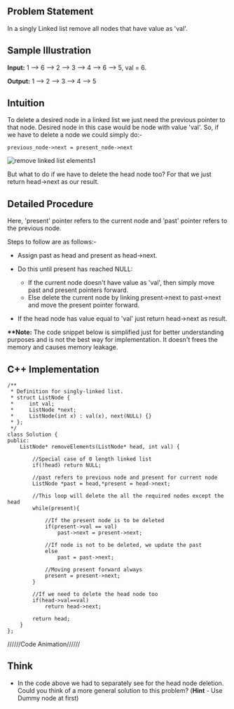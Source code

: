 ## Problem Statement

In a singly Linked list remove all nodes that have value as 'val'.

## Sample Illustration

__Input:__ 1 --> 6 --> 2 --> 3 --> 4 --> 6 --> 5, val = 6.

__Output:__ 1 --> 2 --> 3 --> 4 --> 5

## Intuition

To delete a desired node in a linked list we just need the previous pointer to that node. Desired node in this case would be node with 
value 'val'. So, if we have to delete a node we could simply do:-
```
previous_node->next = present_node->next
```

![remove linked list elements1](https://user-images.githubusercontent.com/22693609/37551932-84959df0-29d0-11e8-9174-a074942f2279.gif)


But what to do if we have to delete the head node too? 
For that we just return head->next as our result.

## Detailed Procedure

Here, 'present' pointer refers to the current node and 'past' pointer refers to the previous node.

Steps to follow are as follows:-

- Assign past as head and present as head->next.
- Do this until present has reached NULL:
  - If the current node doesn't have value as 'val', then simply move past and present pointers forward.
  - Else delete the current node by linking present->next to past->next and move the present pointer forward.

- If the head node has value equal to 'val' just return head->next as result.

__**Note:__ The code snippet below is simplified just for better understanding purposes and is not the best way for implementation. It doesn't frees the memory and causes memory leakage.

## C++ Implementation

```
/**
 * Definition for singly-linked list.
 * struct ListNode {
 *     int val;
 *     ListNode *next;
 *     ListNode(int x) : val(x), next(NULL) {}
 * };
 */
class Solution {
public:
    ListNode* removeElements(ListNode* head, int val) {
        
        //Special case of 0 length linked list
        if(!head) return NULL;
        
        //past refers to previous node and present for current node
        ListNode *past = head,*present = head->next;
        
        //This loop will delete the all the required nodes except the head
        while(present){
            
            //If the present node is to be deleted
            if(present->val == val)
                past->next = present->next;
            
            //If node is not to be deleted, we update the past
            else
                past = past->next;
            
            //Moving present forward always
            present = present->next;
        }
        
        //If we need to delete the head node too
        if(head->val==val)
            return head->next;
        
        return head;
    }
};
```

//////Code Animation//////

## Think

- In the code above we had to separately see for the head node deletion. Could you think of a more general solution to this problem? (__Hint__ - Use Dummy node at first)
